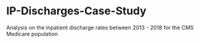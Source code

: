 # IP-Discharges-Case-Study
Analysis on the inpatient discharge rates between 2013 - 2018 for the CMS Medicare population
